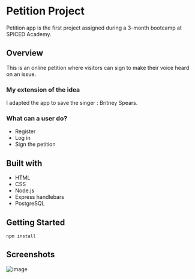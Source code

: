 # Petition Project

Petition app is the first project assigned during a 3-month bootcamp at SPICED Academy.

## Overview

This is an online petition where visitors can sign to make their voice heard on an issue. 

### My extension of the idea

I adapted the app to save the singer : Britney Spears.

### What can a user do?

- Register
- Log in 
- Sign the petition


## Built with

-   HTML
-   CSS
-   Node.js
-   Express handlebars
-   PostgreSQL

## Getting Started

```Console
npm install
```

## Screenshots

![image](https://user-images.githubusercontent.com/71400566/111545701-c2431900-8776-11eb-9703-06e24183603d.png)
